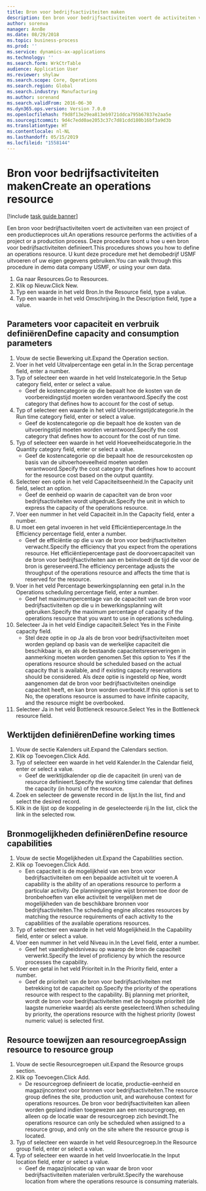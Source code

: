 ```yaml
---
title: Bron voor bedrijfsactiviteiten maken
description: Een bron voor bedrijfsactiviteiten voert de activiteiten van een project of een productieproces uit.
author: sorenva
manager: AnnBe
ms.date: 08/29/2018
ms.topic: business-process
ms.prod: ''
ms.service: dynamics-ax-applications
ms.technology: ''
ms.search.form: WrkCtrTable
audience: Application User
ms.reviewer: shylaw
ms.search.scope: Core, Operations
ms.search.region: Global
ms.search.industry: Manufacturing
ms.author: sorenand
ms.search.validFrom: 2016-06-30
ms.dyn365.ops.version: Version 7.0.0
ms.openlocfilehash: f9d8f13e29ea813eb9721ddca795b67837e2aa5e
ms.sourcegitcommit: 9d4c7edd0ae2053c37c7d81cdd180b16bf3a9d3b
ms.translationtype: HT
ms.contentlocale: nl-NL
ms.lasthandoff: 05/15/2019
ms.locfileid: "1558144"
---
```

# <a name="create-an-operations-resource"></a><span data-ttu-id="0efed-103">Bron voor bedrijfsactiviteiten maken</span><span class="sxs-lookup"><span data-stu-id="0efed-103">Create an operations resource</span></span>

[!include [task guide banner](../../includes/task-guide-banner.md)]

<span data-ttu-id="0efed-104">Een bron voor bedrijfsactiviteiten voert de activiteiten van een project of een productieproces uit.</span><span class="sxs-lookup"><span data-stu-id="0efed-104">An operations resource performs the activities of a project or a production process.</span></span> <span data-ttu-id="0efed-105">Deze procedure toont u hoe u een bron voor bedrijfsactiviteiten definieert.</span><span class="sxs-lookup"><span data-stu-id="0efed-105">This procedures shows you how to define an operations resource.</span></span> <span data-ttu-id="0efed-106">U kunt deze procedure met het demobedrijf USMF uitvoeren of uw eigen gegevens gebruiken.</span><span class="sxs-lookup"><span data-stu-id="0efed-106">You can walk through this procedure in demo data company USMF, or using your own data.</span></span>

1. <span data-ttu-id="0efed-107">Ga naar Resources.</span><span class="sxs-lookup"><span data-stu-id="0efed-107">Go to Resources.</span></span>
2. <span data-ttu-id="0efed-108">Klik op Nieuw.</span><span class="sxs-lookup"><span data-stu-id="0efed-108">Click New.</span></span>
3. <span data-ttu-id="0efed-109">Typ een waarde in het veld Bron.</span><span class="sxs-lookup"><span data-stu-id="0efed-109">In the Resource field, type a value.</span></span>
4. <span data-ttu-id="0efed-110">Typ een waarde in het veld Omschrijving.</span><span class="sxs-lookup"><span data-stu-id="0efed-110">In the Description field, type a value.</span></span>

## <a name="define-capacity-and-consumption-parameters"></a><span data-ttu-id="0efed-111">Parameters voor capaciteit en verbruik definiëren</span><span class="sxs-lookup"><span data-stu-id="0efed-111">Define capacity and consumption parameters</span></span>
1. <span data-ttu-id="0efed-112">Vouw de sectie Bewerking uit.</span><span class="sxs-lookup"><span data-stu-id="0efed-112">Expand the Operation section.</span></span>
2. <span data-ttu-id="0efed-113">Voer in het veld Uitvalpercentage een getal in.</span><span class="sxs-lookup"><span data-stu-id="0efed-113">In the Scrap percentage field, enter a number.</span></span>
3. <span data-ttu-id="0efed-114">Typ of selecteer een waarde in het veld Instelcategorie.</span><span class="sxs-lookup"><span data-stu-id="0efed-114">In the Setup category field, enter or select a value.</span></span>
    * <span data-ttu-id="0efed-115">Geef de kostencategorie op die bepaalt hoe de kosten van de voorbereidingstijd moeten worden verantwoord.</span><span class="sxs-lookup"><span data-stu-id="0efed-115">Specify the cost category that defines how to account for the cost of setup.</span></span>  
4. <span data-ttu-id="0efed-116">Typ of selecteer een waarde in het veld Uitvoeringstijdcategorie.</span><span class="sxs-lookup"><span data-stu-id="0efed-116">In the Run time category field, enter or select a value.</span></span>
    * <span data-ttu-id="0efed-117">Geef de kostencategorie op die bepaalt hoe de kosten van de uitvoeringstijd moeten worden verantwoord.</span><span class="sxs-lookup"><span data-stu-id="0efed-117">Specify the cost category that defines how to account for the cost of run time.</span></span>  
5. <span data-ttu-id="0efed-118">Typ of selecteer een waarde in het veld Hoeveelheidscategorie.</span><span class="sxs-lookup"><span data-stu-id="0efed-118">In the Quantity category field, enter or select a value.</span></span>
    * <span data-ttu-id="0efed-119">Geef de kostencategorie op die bepaalt hoe de resourcekosten op basis van de uitvoerhoeveelheid moeten worden verantwoord.</span><span class="sxs-lookup"><span data-stu-id="0efed-119">Specify the cost category that defines how to account for the resource cost based on the output quantity.</span></span>  
6. <span data-ttu-id="0efed-120">Selecteer een optie in het veld Capaciteitseenheid.</span><span class="sxs-lookup"><span data-stu-id="0efed-120">In the Capacity unit field, select an option.</span></span>
    * <span data-ttu-id="0efed-121">Geef de eenheid op waarin de capaciteit van de bron voor bedrijfsactiviteiten wordt uitgedrukt.</span><span class="sxs-lookup"><span data-stu-id="0efed-121">Specify the unit in which to express the capacity of the operations resource.</span></span>  
7. <span data-ttu-id="0efed-122">Voer een nummer in het veld Capaciteit in.</span><span class="sxs-lookup"><span data-stu-id="0efed-122">In the Capacity field, enter a number.</span></span>
8. <span data-ttu-id="0efed-123">U moet een getal invoeren in het veld Efficiëntiepercentage.</span><span class="sxs-lookup"><span data-stu-id="0efed-123">In the Efficiency percentage field, enter a number.</span></span>
    * <span data-ttu-id="0efed-124">Geef de efficiëntie op die u van de bron voor bedrijfsactiviteiten verwacht.</span><span class="sxs-lookup"><span data-stu-id="0efed-124">Specify the efficiency that you expect from the operations resource.</span></span> <span data-ttu-id="0efed-125">Het efficiëntiepercentage past de doorvoercapaciteit van de bron voor bedrijfsactiviteiten aan en beïnvloedt de tijd die voor de bron is gereserveerd.</span><span class="sxs-lookup"><span data-stu-id="0efed-125">The efficiency percentage adjusts the throughput of the operations resource and affects the time that is reserved for the resource.</span></span>  
9. <span data-ttu-id="0efed-126">Voer in het veld Percentage bewerkingsplanning een getal in.</span><span class="sxs-lookup"><span data-stu-id="0efed-126">In the Operations scheduling percentage field, enter a number.</span></span>
    * <span data-ttu-id="0efed-127">Geef het maximumpercentage van de capaciteit van de bron voor bedrijfsactiviteiten op die u in bewerkingsplanning wilt gebruiken.</span><span class="sxs-lookup"><span data-stu-id="0efed-127">Specify the maximum percentage of capacity of the operations resource that you want to use in operations scheduling.</span></span>  
10. <span data-ttu-id="0efed-128">Selecteer Ja in het veld Eindige capaciteit.</span><span class="sxs-lookup"><span data-stu-id="0efed-128">Select Yes in the Finite capacity field.</span></span>
    * <span data-ttu-id="0efed-129">Stel deze optie in op Ja als de bron voor bedrijfsactiviteiten moet worden gepland op basis van de werkelijke capaciteit die beschikbaar is, en als de bestaande capaciteitsreserveringen in aanmerking moeten worden genomen.</span><span class="sxs-lookup"><span data-stu-id="0efed-129">Set this option to Yes if the operations resource should be scheduled based on the actual capacity that is available, and if existing capacity reservations should be considered.</span></span> <span data-ttu-id="0efed-130">Als deze optie is ingesteld op Nee, wordt aangenomen dat de bron voor bedrijfsactiviteiten oneindige capaciteit heeft, en kan bron worden overboekt.</span><span class="sxs-lookup"><span data-stu-id="0efed-130">If this option is set to No, the operations resource is assumed to have infinite capacity, and the resource might be overbooked.</span></span>  
11. <span data-ttu-id="0efed-131">Selecteer Ja in het veld Bottleneck resource.</span><span class="sxs-lookup"><span data-stu-id="0efed-131">Select Yes in the Bottleneck resource field.</span></span>

## <a name="define-working-times"></a><span data-ttu-id="0efed-132">Werktijden definiëren</span><span class="sxs-lookup"><span data-stu-id="0efed-132">Define working times</span></span>
1. <span data-ttu-id="0efed-133">Vouw de sectie Kalenders uit.</span><span class="sxs-lookup"><span data-stu-id="0efed-133">Expand the Calendars section.</span></span>
2. <span data-ttu-id="0efed-134">Klik op Toevoegen.</span><span class="sxs-lookup"><span data-stu-id="0efed-134">Click Add.</span></span>
3. <span data-ttu-id="0efed-135">Typ of selecteer een waarde in het veld Kalender.</span><span class="sxs-lookup"><span data-stu-id="0efed-135">In the Calendar field, enter or select a value.</span></span>
    * <span data-ttu-id="0efed-136">Geef de werktijdkalender op die de capaciteit (in uren) van de resource definieert.</span><span class="sxs-lookup"><span data-stu-id="0efed-136">Specify the working time calendar that defines the capacity (in hours) of the resource.</span></span>  
4. <span data-ttu-id="0efed-137">Zoek en selecteer de gewenste record in de lijst.</span><span class="sxs-lookup"><span data-stu-id="0efed-137">In the list, find and select the desired record.</span></span>
5. <span data-ttu-id="0efed-138">Klik in de lijst op de koppeling in de geselecteerde rij.</span><span class="sxs-lookup"><span data-stu-id="0efed-138">In the list, click the link in the selected row.</span></span>

## <a name="define-resource-capabilities"></a><span data-ttu-id="0efed-139">Bronmogelijkheden definiëren</span><span class="sxs-lookup"><span data-stu-id="0efed-139">Define resource capabilities</span></span>
1. <span data-ttu-id="0efed-140">Vouw de sectie Mogelijkheden uit.</span><span class="sxs-lookup"><span data-stu-id="0efed-140">Expand the Capabilities section.</span></span>
2. <span data-ttu-id="0efed-141">Klik op Toevoegen.</span><span class="sxs-lookup"><span data-stu-id="0efed-141">Click Add.</span></span>
    * <span data-ttu-id="0efed-142">Een capaciteit is de mogelijkheid van een bron voor bedrijfsactiviteiten om een bepaalde activiteit uit te voeren.</span><span class="sxs-lookup"><span data-stu-id="0efed-142">A capability is the ability of an operations resource to perform a particular activity.</span></span> <span data-ttu-id="0efed-143">De planningsengine wijst bronnen toe door de bronbehoeften van elke activiteit te vergelijken met de mogelijkheden van de beschikbare bronnen voor bedrijfsactiviteiten.</span><span class="sxs-lookup"><span data-stu-id="0efed-143">The scheduling engine allocates resources by matching the resource requirements of each activity to the capabilities of the available operations resources.</span></span>  
3. <span data-ttu-id="0efed-144">Typ of selecteer een waarde in het veld Mogelijkheid.</span><span class="sxs-lookup"><span data-stu-id="0efed-144">In the Capability field, enter or select a value.</span></span>
4. <span data-ttu-id="0efed-145">Voer een nummer in het veld Niveau in.</span><span class="sxs-lookup"><span data-stu-id="0efed-145">In the Level field, enter a number.</span></span>
    * <span data-ttu-id="0efed-146">Geef het vaardigheidsniveau op waarop de bron de capaciteit verwerkt.</span><span class="sxs-lookup"><span data-stu-id="0efed-146">Specify the level of proficiency by which the resource processes the capability.</span></span>  
5. <span data-ttu-id="0efed-147">Voer een getal in het veld Prioriteit in.</span><span class="sxs-lookup"><span data-stu-id="0efed-147">In the Priority field, enter a number.</span></span>
    * <span data-ttu-id="0efed-148">Geef de prioriteit van de bron voor bedrijfsactiviteiten met betrekking tot de capaciteit op.</span><span class="sxs-lookup"><span data-stu-id="0efed-148">Specify the priority of the operations resource with respect to the capability.</span></span> <span data-ttu-id="0efed-149">Bij planning met prioriteit, wordt de bron voor bedrijfsactiviteiten met de hoogste prioriteit (de laagste numerieke waarde) als eerste geselecteerd.</span><span class="sxs-lookup"><span data-stu-id="0efed-149">When scheduling by priority, the operations resource with the highest priority (lowest numeric value) is selected first.</span></span>  

## <a name="assign-resource-to-resource-group"></a><span data-ttu-id="0efed-150">Resource toewijzen aan resourcegroep</span><span class="sxs-lookup"><span data-stu-id="0efed-150">Assign resource to resource group</span></span>
1. <span data-ttu-id="0efed-151">Vouw de sectie Resourcegroepen uit.</span><span class="sxs-lookup"><span data-stu-id="0efed-151">Expand the Resource groups section.</span></span>
2. <span data-ttu-id="0efed-152">Klik op Toevoegen.</span><span class="sxs-lookup"><span data-stu-id="0efed-152">Click Add.</span></span>
    * <span data-ttu-id="0efed-153">De resourcegroep definieert de locatie, productie-eenheid en magazijncontext voor bronnen voor bedrijfsactiviteiten.</span><span class="sxs-lookup"><span data-stu-id="0efed-153">The resource group defines the site, production unit, and warehouse context for operations resources.</span></span> <span data-ttu-id="0efed-154">De bron voor bedrijfsactiviteiten kan alleen worden gepland indien toegewezen aan een resourcegroep, en alleen op de locatie waar de resourcegroep zich bevindt.</span><span class="sxs-lookup"><span data-stu-id="0efed-154">The operations resource can only be scheduled when assigned to a resource group, and only on the site where the resource group is located.</span></span>  
3. <span data-ttu-id="0efed-155">Typ of selecteer een waarde in het veld Resourcegroep.</span><span class="sxs-lookup"><span data-stu-id="0efed-155">In the Resource group field, enter or select a value.</span></span>
4. <span data-ttu-id="0efed-156">Typ of selecteer een waarde in het veld Invoerlocatie.</span><span class="sxs-lookup"><span data-stu-id="0efed-156">In the Input location field, enter or select a value.</span></span>
    * <span data-ttu-id="0efed-157">Geef de magazijnlocatie op van waar de bron voor bedrijfsactiviteiten materialen verbruikt.</span><span class="sxs-lookup"><span data-stu-id="0efed-157">Specify the warehouse location from where the operations resource is consuming materials.</span></span>  

